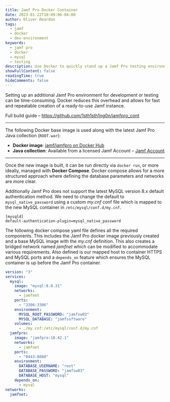 ```yaml
---
title: Jamf Pro Docker Container
date: 2023-01-22T10:09:06-04:00
author: Oliver Reardon
tags: 
  - jamf
  - docker
  - dev-environment
keywords: 
  - jamf pro
  - docker
  - mysql
  - testing
description: Use Docker to quickly stand up a Jamf Pro testing environment with MySQL and custom configuration.
showFullContent: false
readingTime: true
hideComments: false
---
```


Setting up an additional Jamf Pro environment for development or testing can be time-consuming. Docker reduces this overhead and allows for fast and repeatable creation of a ready-to-use Jamf instance.

Full build guide – https://github.com/1sth1sth1ng0n/jamfpro_cont

---

The following Docker base image is used along with the latest Jamf Pro Java collection (`ROOT.war`):

- **Docker image**: [jamf/jamfpro on Docker Hub](https://hub.docker.com/r/jamf/jamfpro)
- **Java collection**: Available from a licensed Jamf Account – [Jamf Account](https://account.jamf.com/)

---

Once the new image is built, it can be run directly via `docker run`, or more ideally, managed with **Docker Compose**. Docker compose allows for a more structured approach where defining the database parameters and networks are more clear.

Additionally Jamf Pro does not support the latest MySQL version 8.x default authentication method. We need to change the default to `mysql_native_password` using a custom _my.cnf_ conf file which is mapped to the new MySQL container in `/etc/mysql/conf.d/my.cnf`.

```text
[mysqld] 
default-authentication-plugin=mysql_native_password
```

The following docker compose yaml file defines all the required components. This includes the Jamf Pro docker image previously created and a base MySQL image with the _my.cnf_ definition. This also creates a bridged network named _jamfnet_ which can be modified to accommodate various requirements. Also defined is our mapped host to container HTTPS and MySQL ports and a `depends_on` feature which ensures the MySQL container is up before the Jamf Pro container.

```yaml
version: "3"
services:
  mysql:
    image: "mysql:8.0.31"
    networks:
      - jamfnet
    ports:
      - "3306:3306"
    environment:
      MYSQL_ROOT_PASSWORD: "jamfsw03"
      MYSQL_DATABASE: "jamfsoftware"
    volumes:
      - ./my.cnf:/etc/mysql/conf.d/my.cnf
  jamfpro:
    image: "jamfpro:10.42.1"
    networks:
      - jamfnet
    ports:
      - "8443:8080"
    environment:
      DATABASE_USERNAME: "root"
      DATABASE_PASSWORD: "jamfsw03"
      DATABASE_HOST: "mysql"
    depends_on:
      - mysql
networks:
  jamfnet:
```